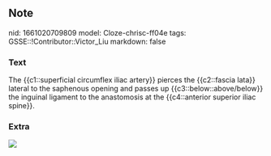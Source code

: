 ## Note
nid: 1661020709809
model: Cloze-chrisc-ff04e
tags: GSSE::!Contributor::Victor_Liu
markdown: false

### Text
The {{c1::superficial circumflex iliac artery}} pierces the {{c2::fascia lata}} lateral to the saphenous opening and passes up {{c3::below::above/below}} the inguinal ligament to the anastomosis at the {{c4::anterior superior iliac spine}}.

### Extra
<img src="paste-45aa0efe539f8e297098965c4c174bd629b8daa0.jpg">
